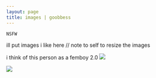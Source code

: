```yaml
---
layout: page
title: images | goobbess
---
```


```term
NSFW
```
ill put images i like here // note to self to resize the images

i think of this person as a femboy 2.0
<img src="https://pbs.twimg.com/media/FgrLRjSUYAAP9ga?format=jpg&name=large">

<img src="https://imgur.com/3hiUKaX">
